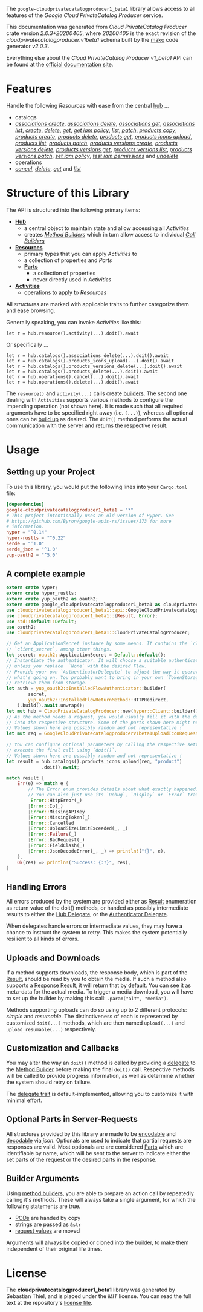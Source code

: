 <!---
DO NOT EDIT !
This file was generated automatically from 'src/mako/api/README.md.mako'
DO NOT EDIT !
-->
The `google-cloudprivatecatalogproducer1_beta1` library allows access to all features of the *Google Cloud PrivateCatalog Producer* service.

This documentation was generated from *Cloud PrivateCatalog Producer* crate version *2.0.3+20200405*, where *20200405* is the exact revision of the *cloudprivatecatalogproducer:v1beta1* schema built by the [mako](http://www.makotemplates.org/) code generator *v2.0.3*.

Everything else about the *Cloud PrivateCatalog Producer* *v1_beta1* API can be found at the
[official documentation site](https://cloud.google.com/private-catalog/).
# Features

Handle the following *Resources* with ease from the central [hub](https://docs.rs/google-cloudprivatecatalogproducer1_beta1/2.0.3+20200405/google_cloudprivatecatalogproducer1_beta1/CloudPrivateCatalogProducer) ... 

* catalogs
 * [*associations create*](https://docs.rs/google-cloudprivatecatalogproducer1_beta1/2.0.3+20200405/google_cloudprivatecatalogproducer1_beta1/api::CatalogAssociationCreateCall), [*associations delete*](https://docs.rs/google-cloudprivatecatalogproducer1_beta1/2.0.3+20200405/google_cloudprivatecatalogproducer1_beta1/api::CatalogAssociationDeleteCall), [*associations get*](https://docs.rs/google-cloudprivatecatalogproducer1_beta1/2.0.3+20200405/google_cloudprivatecatalogproducer1_beta1/api::CatalogAssociationGetCall), [*associations list*](https://docs.rs/google-cloudprivatecatalogproducer1_beta1/2.0.3+20200405/google_cloudprivatecatalogproducer1_beta1/api::CatalogAssociationListCall), [*create*](https://docs.rs/google-cloudprivatecatalogproducer1_beta1/2.0.3+20200405/google_cloudprivatecatalogproducer1_beta1/api::CatalogCreateCall), [*delete*](https://docs.rs/google-cloudprivatecatalogproducer1_beta1/2.0.3+20200405/google_cloudprivatecatalogproducer1_beta1/api::CatalogDeleteCall), [*get*](https://docs.rs/google-cloudprivatecatalogproducer1_beta1/2.0.3+20200405/google_cloudprivatecatalogproducer1_beta1/api::CatalogGetCall), [*get iam policy*](https://docs.rs/google-cloudprivatecatalogproducer1_beta1/2.0.3+20200405/google_cloudprivatecatalogproducer1_beta1/api::CatalogGetIamPolicyCall), [*list*](https://docs.rs/google-cloudprivatecatalogproducer1_beta1/2.0.3+20200405/google_cloudprivatecatalogproducer1_beta1/api::CatalogListCall), [*patch*](https://docs.rs/google-cloudprivatecatalogproducer1_beta1/2.0.3+20200405/google_cloudprivatecatalogproducer1_beta1/api::CatalogPatchCall), [*products copy*](https://docs.rs/google-cloudprivatecatalogproducer1_beta1/2.0.3+20200405/google_cloudprivatecatalogproducer1_beta1/api::CatalogProductCopyCall), [*products create*](https://docs.rs/google-cloudprivatecatalogproducer1_beta1/2.0.3+20200405/google_cloudprivatecatalogproducer1_beta1/api::CatalogProductCreateCall), [*products delete*](https://docs.rs/google-cloudprivatecatalogproducer1_beta1/2.0.3+20200405/google_cloudprivatecatalogproducer1_beta1/api::CatalogProductDeleteCall), [*products get*](https://docs.rs/google-cloudprivatecatalogproducer1_beta1/2.0.3+20200405/google_cloudprivatecatalogproducer1_beta1/api::CatalogProductGetCall), [*products icons upload*](https://docs.rs/google-cloudprivatecatalogproducer1_beta1/2.0.3+20200405/google_cloudprivatecatalogproducer1_beta1/api::CatalogProductIconUploadCall), [*products list*](https://docs.rs/google-cloudprivatecatalogproducer1_beta1/2.0.3+20200405/google_cloudprivatecatalogproducer1_beta1/api::CatalogProductListCall), [*products patch*](https://docs.rs/google-cloudprivatecatalogproducer1_beta1/2.0.3+20200405/google_cloudprivatecatalogproducer1_beta1/api::CatalogProductPatchCall), [*products versions create*](https://docs.rs/google-cloudprivatecatalogproducer1_beta1/2.0.3+20200405/google_cloudprivatecatalogproducer1_beta1/api::CatalogProductVersionCreateCall), [*products versions delete*](https://docs.rs/google-cloudprivatecatalogproducer1_beta1/2.0.3+20200405/google_cloudprivatecatalogproducer1_beta1/api::CatalogProductVersionDeleteCall), [*products versions get*](https://docs.rs/google-cloudprivatecatalogproducer1_beta1/2.0.3+20200405/google_cloudprivatecatalogproducer1_beta1/api::CatalogProductVersionGetCall), [*products versions list*](https://docs.rs/google-cloudprivatecatalogproducer1_beta1/2.0.3+20200405/google_cloudprivatecatalogproducer1_beta1/api::CatalogProductVersionListCall), [*products versions patch*](https://docs.rs/google-cloudprivatecatalogproducer1_beta1/2.0.3+20200405/google_cloudprivatecatalogproducer1_beta1/api::CatalogProductVersionPatchCall), [*set iam policy*](https://docs.rs/google-cloudprivatecatalogproducer1_beta1/2.0.3+20200405/google_cloudprivatecatalogproducer1_beta1/api::CatalogSetIamPolicyCall), [*test iam permissions*](https://docs.rs/google-cloudprivatecatalogproducer1_beta1/2.0.3+20200405/google_cloudprivatecatalogproducer1_beta1/api::CatalogTestIamPermissionCall) and [*undelete*](https://docs.rs/google-cloudprivatecatalogproducer1_beta1/2.0.3+20200405/google_cloudprivatecatalogproducer1_beta1/api::CatalogUndeleteCall)
* operations
 * [*cancel*](https://docs.rs/google-cloudprivatecatalogproducer1_beta1/2.0.3+20200405/google_cloudprivatecatalogproducer1_beta1/api::OperationCancelCall), [*delete*](https://docs.rs/google-cloudprivatecatalogproducer1_beta1/2.0.3+20200405/google_cloudprivatecatalogproducer1_beta1/api::OperationDeleteCall), [*get*](https://docs.rs/google-cloudprivatecatalogproducer1_beta1/2.0.3+20200405/google_cloudprivatecatalogproducer1_beta1/api::OperationGetCall) and [*list*](https://docs.rs/google-cloudprivatecatalogproducer1_beta1/2.0.3+20200405/google_cloudprivatecatalogproducer1_beta1/api::OperationListCall)




# Structure of this Library

The API is structured into the following primary items:

* **[Hub](https://docs.rs/google-cloudprivatecatalogproducer1_beta1/2.0.3+20200405/google_cloudprivatecatalogproducer1_beta1/CloudPrivateCatalogProducer)**
    * a central object to maintain state and allow accessing all *Activities*
    * creates [*Method Builders*](https://docs.rs/google-cloudprivatecatalogproducer1_beta1/2.0.3+20200405/google_cloudprivatecatalogproducer1_beta1/client::MethodsBuilder) which in turn
      allow access to individual [*Call Builders*](https://docs.rs/google-cloudprivatecatalogproducer1_beta1/2.0.3+20200405/google_cloudprivatecatalogproducer1_beta1/client::CallBuilder)
* **[Resources](https://docs.rs/google-cloudprivatecatalogproducer1_beta1/2.0.3+20200405/google_cloudprivatecatalogproducer1_beta1/client::Resource)**
    * primary types that you can apply *Activities* to
    * a collection of properties and *Parts*
    * **[Parts](https://docs.rs/google-cloudprivatecatalogproducer1_beta1/2.0.3+20200405/google_cloudprivatecatalogproducer1_beta1/client::Part)**
        * a collection of properties
        * never directly used in *Activities*
* **[Activities](https://docs.rs/google-cloudprivatecatalogproducer1_beta1/2.0.3+20200405/google_cloudprivatecatalogproducer1_beta1/client::CallBuilder)**
    * operations to apply to *Resources*

All *structures* are marked with applicable traits to further categorize them and ease browsing.

Generally speaking, you can invoke *Activities* like this:

```Rust,ignore
let r = hub.resource().activity(...).doit().await
```

Or specifically ...

```ignore
let r = hub.catalogs().associations_delete(...).doit().await
let r = hub.catalogs().products_icons_upload(...).doit().await
let r = hub.catalogs().products_versions_delete(...).doit().await
let r = hub.catalogs().products_delete(...).doit().await
let r = hub.operations().cancel(...).doit().await
let r = hub.operations().delete(...).doit().await
```

The `resource()` and `activity(...)` calls create [builders][builder-pattern]. The second one dealing with `Activities` 
supports various methods to configure the impending operation (not shown here). It is made such that all required arguments have to be 
specified right away (i.e. `(...)`), whereas all optional ones can be [build up][builder-pattern] as desired.
The `doit()` method performs the actual communication with the server and returns the respective result.

# Usage

## Setting up your Project

To use this library, you would put the following lines into your `Cargo.toml` file:

```toml
[dependencies]
google-cloudprivatecatalogproducer1_beta1 = "*"
# This project intentionally uses an old version of Hyper. See
# https://github.com/Byron/google-apis-rs/issues/173 for more
# information.
hyper = "^0.14"
hyper-rustls = "^0.22"
serde = "^1.0"
serde_json = "^1.0"
yup-oauth2 = "^5.0"
```

## A complete example

```Rust
extern crate hyper;
extern crate hyper_rustls;
extern crate yup_oauth2 as oauth2;
extern crate google_cloudprivatecatalogproducer1_beta1 as cloudprivatecatalogproducer1_beta1;
use cloudprivatecatalogproducer1_beta1::api::GoogleCloudPrivatecatalogproducerV1beta1UploadIconRequest;
use cloudprivatecatalogproducer1_beta1::{Result, Error};
use std::default::Default;
use oauth2;
use cloudprivatecatalogproducer1_beta1::CloudPrivateCatalogProducer;

// Get an ApplicationSecret instance by some means. It contains the `client_id` and 
// `client_secret`, among other things.
let secret: oauth2::ApplicationSecret = Default::default();
// Instantiate the authenticator. It will choose a suitable authentication flow for you, 
// unless you replace  `None` with the desired Flow.
// Provide your own `AuthenticatorDelegate` to adjust the way it operates and get feedback about 
// what's going on. You probably want to bring in your own `TokenStorage` to persist tokens and
// retrieve them from storage.
let auth = yup_oauth2::InstalledFlowAuthenticator::builder(
        secret,
        yup_oauth2::InstalledFlowReturnMethod::HTTPRedirect,
    ).build().await.unwrap();
let mut hub = CloudPrivateCatalogProducer::new(hyper::Client::builder().build(hyper_rustls::HttpsConnector::with_native_roots()), auth);
// As the method needs a request, you would usually fill it with the desired information
// into the respective structure. Some of the parts shown here might not be applicable !
// Values shown here are possibly random and not representative !
let mut req = GoogleCloudPrivatecatalogproducerV1beta1UploadIconRequest::default();

// You can configure optional parameters by calling the respective setters at will, and
// execute the final call using `doit()`.
// Values shown here are possibly random and not representative !
let result = hub.catalogs().products_icons_upload(req, "product")
             .doit().await;

match result {
    Err(e) => match e {
        // The Error enum provides details about what exactly happened.
        // You can also just use its `Debug`, `Display` or `Error` traits
         Error::HttpError(_)
        |Error::Io(_)
        |Error::MissingAPIKey
        |Error::MissingToken(_)
        |Error::Cancelled
        |Error::UploadSizeLimitExceeded(_, _)
        |Error::Failure(_)
        |Error::BadRequest(_)
        |Error::FieldClash(_)
        |Error::JsonDecodeError(_, _) => println!("{}", e),
    },
    Ok(res) => println!("Success: {:?}", res),
}

```
## Handling Errors

All errors produced by the system are provided either as [Result](https://docs.rs/google-cloudprivatecatalogproducer1_beta1/2.0.3+20200405/google_cloudprivatecatalogproducer1_beta1/client::Result) enumeration as return value of
the doit() methods, or handed as possibly intermediate results to either the 
[Hub Delegate](https://docs.rs/google-cloudprivatecatalogproducer1_beta1/2.0.3+20200405/google_cloudprivatecatalogproducer1_beta1/client::Delegate), or the [Authenticator Delegate](https://docs.rs/yup-oauth2/*/yup_oauth2/trait.AuthenticatorDelegate.html).

When delegates handle errors or intermediate values, they may have a chance to instruct the system to retry. This 
makes the system potentially resilient to all kinds of errors.

## Uploads and Downloads
If a method supports downloads, the response body, which is part of the [Result](https://docs.rs/google-cloudprivatecatalogproducer1_beta1/2.0.3+20200405/google_cloudprivatecatalogproducer1_beta1/client::Result), should be
read by you to obtain the media.
If such a method also supports a [Response Result](https://docs.rs/google-cloudprivatecatalogproducer1_beta1/2.0.3+20200405/google_cloudprivatecatalogproducer1_beta1/client::ResponseResult), it will return that by default.
You can see it as meta-data for the actual media. To trigger a media download, you will have to set up the builder by making
this call: `.param("alt", "media")`.

Methods supporting uploads can do so using up to 2 different protocols: 
*simple* and *resumable*. The distinctiveness of each is represented by customized 
`doit(...)` methods, which are then named `upload(...)` and `upload_resumable(...)` respectively.

## Customization and Callbacks

You may alter the way an `doit()` method is called by providing a [delegate](https://docs.rs/google-cloudprivatecatalogproducer1_beta1/2.0.3+20200405/google_cloudprivatecatalogproducer1_beta1/client::Delegate) to the 
[Method Builder](https://docs.rs/google-cloudprivatecatalogproducer1_beta1/2.0.3+20200405/google_cloudprivatecatalogproducer1_beta1/client::CallBuilder) before making the final `doit()` call. 
Respective methods will be called to provide progress information, as well as determine whether the system should 
retry on failure.

The [delegate trait](https://docs.rs/google-cloudprivatecatalogproducer1_beta1/2.0.3+20200405/google_cloudprivatecatalogproducer1_beta1/client::Delegate) is default-implemented, allowing you to customize it with minimal effort.

## Optional Parts in Server-Requests

All structures provided by this library are made to be [encodable](https://docs.rs/google-cloudprivatecatalogproducer1_beta1/2.0.3+20200405/google_cloudprivatecatalogproducer1_beta1/client::RequestValue) and 
[decodable](https://docs.rs/google-cloudprivatecatalogproducer1_beta1/2.0.3+20200405/google_cloudprivatecatalogproducer1_beta1/client::ResponseResult) via *json*. Optionals are used to indicate that partial requests are responses 
are valid.
Most optionals are are considered [Parts](https://docs.rs/google-cloudprivatecatalogproducer1_beta1/2.0.3+20200405/google_cloudprivatecatalogproducer1_beta1/client::Part) which are identifiable by name, which will be sent to 
the server to indicate either the set parts of the request or the desired parts in the response.

## Builder Arguments

Using [method builders](https://docs.rs/google-cloudprivatecatalogproducer1_beta1/2.0.3+20200405/google_cloudprivatecatalogproducer1_beta1/client::CallBuilder), you are able to prepare an action call by repeatedly calling it's methods.
These will always take a single argument, for which the following statements are true.

* [PODs][wiki-pod] are handed by copy
* strings are passed as `&str`
* [request values](https://docs.rs/google-cloudprivatecatalogproducer1_beta1/2.0.3+20200405/google_cloudprivatecatalogproducer1_beta1/client::RequestValue) are moved

Arguments will always be copied or cloned into the builder, to make them independent of their original life times.

[wiki-pod]: http://en.wikipedia.org/wiki/Plain_old_data_structure
[builder-pattern]: http://en.wikipedia.org/wiki/Builder_pattern
[google-go-api]: https://github.com/google/google-api-go-client

# License
The **cloudprivatecatalogproducer1_beta1** library was generated by Sebastian Thiel, and is placed 
under the *MIT* license.
You can read the full text at the repository's [license file][repo-license].

[repo-license]: https://github.com/Byron/google-apis-rsblob/main/LICENSE.md
